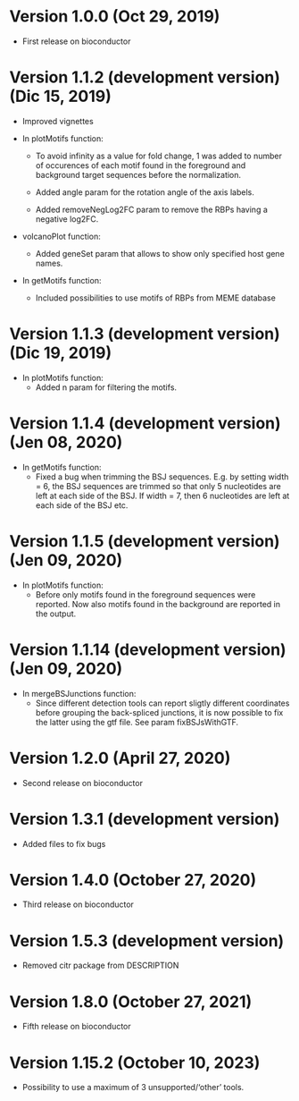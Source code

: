 # Version 1.0.0 (Oct 29, 2019)

-   First release on bioconductor

# Version 1.1.2 (development version) (Dic 15, 2019)

-   Improved vignettes

-   In plotMotifs function:

    -   To avoid infinity as a value for fold change, 1 was added to
        number of occurences of each motif found in the foreground and
        background target sequences before the normalization.

    -   Added angle param for the rotation angle of the axis labels.

    -   Added removeNegLog2FC param to remove the RBPs having a negative
        log2FC.

-   volcanoPlot function:

    -   Added geneSet param that allows to show only specified host gene
        names.

-   In getMotifs function:

    -   Included possibilities to use motifs of RBPs from MEME database

# Version 1.1.3 (development version) (Dic 19, 2019)

-   In plotMotifs function:
    -   Added n param for filtering the motifs.

# Version 1.1.4 (development version) (Jen 08, 2020)

-   In getMotifs function:
    -   Fixed a bug when trimming the BSJ sequences. E.g. by setting
        width = 6, the BSJ sequences are trimmed so that only 5
        nucleotides are left at each side of the BSJ. If width = 7, then
        6 nucleotides are left at each side of the BSJ etc.

# Version 1.1.5 (development version) (Jen 09, 2020)

-   In plotMotifs function:
    -   Before only motifs found in the foreground sequences were
        reported. Now also motifs found in the background are reported
        in the output.

# Version 1.1.14 (development version) (Jen 09, 2020)

-   In mergeBSJunctions function:
    -   Since different detection tools can report sligtly different
        coordinates before grouping the back-spliced junctions, it is
        now possible to fix the latter using the gtf file. See param
        fixBSJsWithGTF.

# Version 1.2.0 (April 27, 2020)

-   Second release on bioconductor

# Version 1.3.1 (development version)

-   Added files to fix bugs

# Version 1.4.0 (October 27, 2020)

-   Third release on bioconductor

# Version 1.5.3 (development version)

-   Removed citr package from DESCRIPTION

# Version 1.8.0 (October 27, 2021)

-   Fifth release on bioconductor

# Version 1.15.2 (October 10, 2023)

-   Possibility to use a maximum of 3 unsupported/‘other’ tools.

